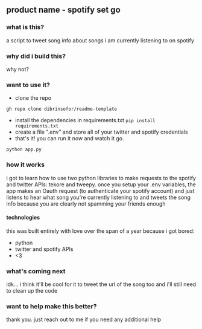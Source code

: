## product name - spotify set go


### what is this?
a script to tweet song info about songs i am currently listening to on spotify

### why did i build this?
why not?


### want to use it?

* clone the repo
```
gh repo clone dibrinsofor/readme-template
```
* install the dependencies in requirements.txt
```pip install requirements.txt```
* create a file ".env" and store all of your twitter and spotify credentials
* that's it! you can run it now and watch it go.
```
python app.py
```

### how it works
i got to learn how to use two python libraries to make requests to the spotify and twitter APIs: tekore and tweepy. once you setup your .env variables, the app makes an Oauth request (to authenticate your spotify account) and just listens to hear what song you're currently listening to and tweets the song info because you are clearly not spamming your friends enough

#### technologies
this was built entirely with love over the span of a year because i got bored:

- python
- twitter and spotify APIs
- <3

### what's coming next
idk... i think it'll be cool for it to tweet the url of the song too and i'll still need to clean up the code

### want to help make this better?
thank you. just reach out to me if you need any additional help

[//]: # (So depending on use case, you may want to keep the documentation short. in that case you may not need to include the last two sections or you can)
